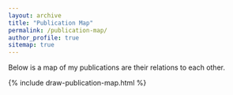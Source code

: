 ```yaml
---
layout: archive
title: "Publication Map"
permalink: /publication-map/
author_profile: true
sitemap: true
---
```


Below is a map of my publications are their relations to each other.

{% include draw-publication-map.html %}
